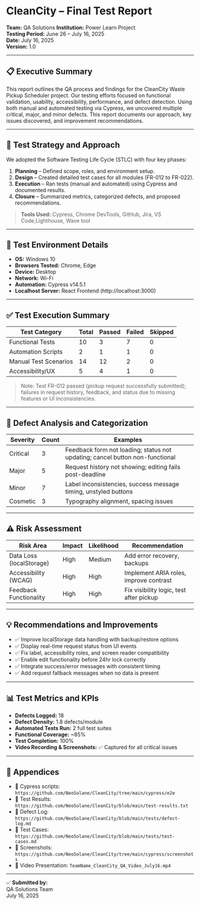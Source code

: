 # CleanCity – Final Test Report

**Team:** QA Solutions 
**Institution:** Power Learn Project  
**Testing Period:** June 26 – July 16, 2025  
**Date:** July 16, 2025  
**Version:** 1.0

---

## 📋 Executive Summary

This report outlines the QA process and findings for the CleanCity Waste Pickup Scheduler project. Our testing efforts focused on functional validation, usability, accessibility, performance, and defect detection. Using both manual and automated testing via Cypress, we uncovered multiple critical, major, and minor defects. This report documents our approach, key issues discovered, and improvement recommendations.

---

## 🧪 Test Strategy and Approach

We adopted the Software Testing Life Cycle (STLC) with four key phases:

1. **Planning** – Defined scope, roles, and environment setup.
2. **Design** – Created detailed test cases for all modules (FR-012 to FR-022).
3. **Execution** – Ran tests (manual and automated) using Cypress and documented results.
4. **Closure** – Summarized metrics, categorized defects, and proposed recommendations.

> **Tools Used:** Cypress, Chrome DevTools, GitHub, Jira, VS Code,Lighthouse, Wave tool

---

## 🧪 Test Environment Details

- **OS:** Windows 10
- **Browsers Tested:** Chrome, Edge
- **Device:** Desktop
- **Network:** Wi-Fi
- **Automation:** Cypress v14.5.1
- **Localhost Server:** React Frontend (http://localhost:3000)

---

## ✅ Test Execution Summary

| Test Category       | Total | Passed | Failed | Skipped |
|---------------------|-------|--------|--------|---------|
| Functional Tests    | 10    | 3      | 7      | 0       |
| Automation Scripts  | 2     | 1      | 1      | 0       |
| Manual Test Scenarios | 14   | 12     | 2      | 0       |
| Accessibility/UX    | 5     | 4      | 1      | 0       |

> Note: Test FR-012 passed (pickup request successfully submitted); failures in request history, feedback, and status due to missing features or UI inconsistencies.

---

## 🐛 Defect Analysis and Categorization

| Severity | Count | Examples |
|----------|-------|----------|
| Critical | 3     | Feedback form not loading; status not updating; cancel button non-functional |
| Major    | 5     | Request history not showing; editing fails post-deadline |
| Minor    | 7     | Label inconsistencies, success message timing, unstyled buttons |
| Cosmetic | 3     | Typography alignment, spacing issues |

---

## ⚠️ Risk Assessment

| Risk Area            | Impact   | Likelihood | Recommendation         |
|----------------------|----------|------------|------------------------|
| Data Loss (localStorage) | High     | Medium     | Add error recovery, backups |
| Accessibility (WCAG) | High     | High       | Implement ARIA roles, improve contrast |
| Feedback Functionality | High     | High       | Fix visibility logic, test after pickup |

---

## 💡 Recommendations and Improvements

- ✅ Improve localStorage data handling with backup/restore options
- ✅ Display real-time request status from UI events
- ✅ Fix label, accessibility roles, and screen reader compatibility
- ✅ Enable edit functionality before 24hr lock correctly
- ✅ Integrate success/error messages with consistent timing
- ✅ Add request fallback messages when no data is present

---

## 📊 Test Metrics and KPIs

- **Defects Logged:** 18
- **Defect Density:** 1.8 defects/module
- **Automated Tests Run:** 2 full test suites
- **Functional Coverage:** ~85%
- **Test Completion:** 100%
- **Video Recording & Screenshots:** ✅ Captured for all critical issues

---

## 📎 Appendices

- 🔗 Cypress scripts: `https://github.com/NeoSolane/CleanCity/tree/main/cypress/e2e`
- 🔗 Test Results: `https://github.com/NeoSolane/CleanCity/blob/main/test-results.txt`
- 🔗 Defect Log: `https://github.com/NeoSolane/CleanCity/blob/main/tests/defect-log.md`
- 🔗 Test Cases: `https://github.com/NeoSolane/CleanCity/blob/main/tests/test-cases.md`
- 🔗 Screenshots: `https://github.com/NeoSolane/CleanCity/tree/main/cypress/screenshots`
- 🔗 Video Presentation: `TeamName_CleanCity_QA_Video_July16.mp4`

---

✅ **Submitted by:**  
QA Solutions Team  
July 16, 2025
